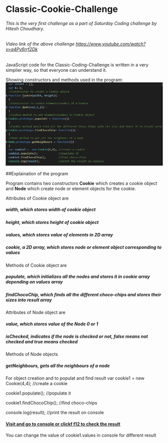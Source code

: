 # Classic-Cookie-Challenge
###### This is the very first challenge as a part of Saturday Coding challenge by Hitesh Choudhary.

###### Video link of the above challenge https://www.youtube.com/watch?v=a4Py6rrf2Dk

JavaScript code for the Classic-Coding-Challenge is written in a very simplier way, so that everyone can understand it.

Showing constructors and methods used in the program:
![alt text](https://github.com/gilann/Classic-Cookie-Challenge/blob/gh-pages/CookieChallenge.PNG "Basic block of program")

##Explaination of the program

Program contains two constructors **Cookie** which creates a cookie object and **Node** which create node or element objects for the cookie.

Attributes of Cookie object are 
##### width, which stores width of cookie object
##### height, which stores height of cookie object
##### values, which stores value of elements in 2D array
##### cookie, a 2D array, which stores node or element object corresponding to values

Methods of Cookie object are
##### populate, which initializes all the nodes and stores it in cookie array depending on values array
##### findChocoChip, which finds all the different choco-chips and stores their sizes into result array

Attributes of Node object are
##### value, which stores value of the Node 0 or 1
##### isChecked, indicates if the node is checked or not, false means not checked and true means checked

Methods of Node objects
##### getNeighbours, gets all the neighbours of a node

For object creation and to populat and find result
var cookie1 =  new Cookie(4,4); //create a cookie    

cookie1.populate();             //populate it    

cookie1.findChocoChip();        //find choco-chips   

console.log(result);            //print the result on console   

#### [Visit and go to console or clickf f12 to check the result](https://gilann.github.io/Classic-Cookie-Challenge/)

You can change the value of cookie1.values in console for different result




